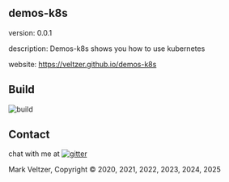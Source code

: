 ## demos-k8s

version: 0.0.1

description: Demos-k8s shows you how to use kubernetes

website: https://veltzer.github.io/demos-k8s

## Build

![build](https://github.com/veltzer/demos-k8s/workflows/build/badge.svg)


## Contact

chat with me at [![gitter](https://badges.gitter.im/Join%20Chat.svg)](https://gitter.im/veltzer/mark.veltzer)

Mark Veltzer, Copyright © 2020, 2021, 2022, 2023, 2024, 2025
